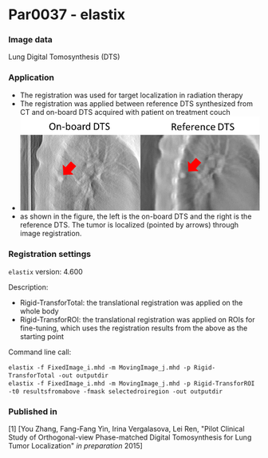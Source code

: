 # Par0037 - elastix

###  Image data

Lung Digital Tomosynthesis (DTS)

###  Application

* The registration was used for target localization in radiation therapy
* The registration was applied between reference DTS synthesized from CT and on-board DTS acquired with patient on treatment couch
* ![alt-text](DTS_images.png)
* as shown in the figure, the left is the on-board DTS and the right is the reference DTS. The tumor is localized (pointed by arrows) through image registration.

###  Registration settings

`elastix` version: 4.600

Description:

* Rigid-TransforTotal: the translational registration was applied on the whole body
* Rigid-TransforROI: the translational registration was applied on ROIs for fine-tuning, which uses the registration results from the above as the starting point

Command line call:


    elastix -f FixedImage_i.mhd -m MovingImage_j.mhd -p Rigid-TransforTotal -out outputdir
    elastix -f FixedImage_i.mhd -m MovingImage_j.mhd -p Rigid-TransforROI -t0 resultsfromabove -fmask selectedroiregion -out outputdir


###  Published in

[1] [You Zhang, Fang-Fang Yin, Irina Vergalasova, Lei Ren, "Pilot Clinical Study of Orthogonal-view Phase-matched Digital Tomosynthesis for Lung Tumor Localization" _in preparation_ 2015]
